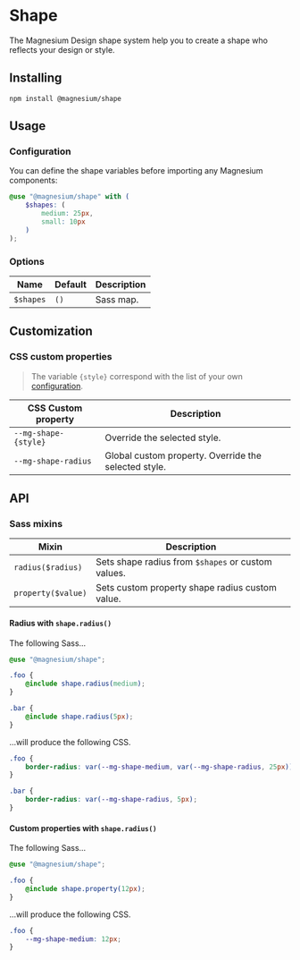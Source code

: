 # Shape

The Magnesium Design shape system help you to create a shape who reflects your design or style.

## Installing

```shell
npm install @magnesium/shape
```

## Usage

### Configuration

You can define the shape variables before importing any Magnesium components:

```scss
@use "@magnesium/shape" with (
    $shapes: (
        medium: 25px,
        small: 10px
    )
);
```

### Options

| Name      | Default | Description |
|-----------|---------|-------------|
| `$shapes` | `()`    | Sass map.   |

## Customization

### CSS custom properties

> The variable `{style}` correspond with the list of your own [configuration](#Configuration).

| CSS Custom property  | Description                                          |
|----------------------|------------------------------------------------------|
| `--mg-shape-{style}` | Override the selected style.                         |
| `--mg-shape-radius`  | Global custom property. Override the selected style. |

## API

### Sass mixins

| Mixin              | Description                                        |
|--------------------|----------------------------------------------------|
| `radius($radius)`  | Sets shape radius from `$shapes` or custom values. |
| `property($value)` | Sets custom property shape radius custom value.    |

#### Radius with `shape.radius()`

The following Sass...

```scss
@use "@magnesium/shape";

.foo {
    @include shape.radius(medium);
}

.bar {
    @include shape.radius(5px);
}
```

...will produce the following CSS.

```css
.foo {
    border-radius: var(--mg-shape-medium, var(--mg-shape-radius, 25px));
}

.bar {
    border-radius: var(--mg-shape-radius, 5px);
}
```

#### Custom properties with `shape.radius()`

The following Sass...

```scss
@use "@magnesium/shape";

.foo {
    @include shape.property(12px);
}
```

...will produce the following CSS.

```css
.foo {
    --mg-shape-medium: 12px;
}
```
